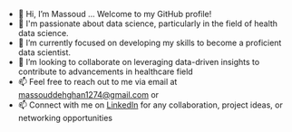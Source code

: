 - 👋 Hi, I’m Massoud ... Welcome to my GitHub profile!
- 👀 I'm passionate about data science, particularly in the field of health data science.
- 🌱 I’m currently focused on developing my skills to become a proficient data scientist.
- 💞️ I’m looking to collaborate on leveraging data-driven insights to contribute to advancements in healthcare field
- 📫 Feel free to reach out to me via email at massouddehghan1274@gmail.com or
- 📫 Connect with me on [LinkedIn](https://www.linkedin.com/in/massouddehghan) for any collaboration, project ideas, or networking opportunities
